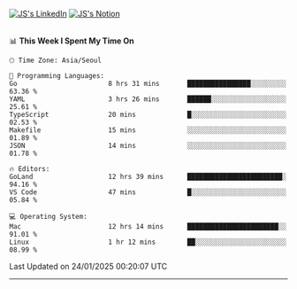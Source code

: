 
[![JS's LinkedIn](https://img.shields.io/badge/LinkedIn-blue?style=for-the-badge&logo=linkedin)](https://www.linkedin.com/in/jaeseung-lee-5a2a32139/) 
[![JS's Notion](https://img.shields.io/badge/Notion-black?style=for-the-badge&logo=notion)](https://bit.ly/ljswiki1) <br><br>
<!-- ![JS's GitHub stats](https://github-readme-stats-lemon-five.vercel.app/api?username=tkxkd0159&hide=contribs,prs,stars,issues&show_icons=true&theme=react&include_all_commits=true)   -->
<!-- ![Top Langs](https://github-readme-stats-lemon-five.vercel.app/api/top-langs/?username=tkxkd0159&layout=compact&hide=jupyter%20notebook,scss,html,css&langs_count=10)  -->


<!--START_SECTION:waka-->
📊 **This Week I Spent My Time On** 

```text
🕑︎ Time Zone: Asia/Seoul

💬 Programming Languages: 
Go                       8 hrs 31 mins       ████████████████░░░░░░░░░   63.36 % 
YAML                     3 hrs 26 mins       ██████░░░░░░░░░░░░░░░░░░░   25.61 % 
TypeScript               20 mins             █░░░░░░░░░░░░░░░░░░░░░░░░   02.53 % 
Makefile                 15 mins             ░░░░░░░░░░░░░░░░░░░░░░░░░   01.89 % 
JSON                     14 mins             ░░░░░░░░░░░░░░░░░░░░░░░░░   01.78 % 

🔥 Editors: 
GoLand                   12 hrs 39 mins      ████████████████████████░   94.16 % 
VS Code                  47 mins             █░░░░░░░░░░░░░░░░░░░░░░░░   05.84 % 

💻 Operating System: 
Mac                      12 hrs 14 mins      ███████████████████████░░   91.01 % 
Linux                    1 hr 12 mins        ██░░░░░░░░░░░░░░░░░░░░░░░   08.99 % 
```


 Last Updated on 24/01/2025 00:20:07 UTC
<!--END_SECTION:waka-->

---
<!---
<a href="https://github.com/tkxkd0159/books">
  <img align="center" src="https://github-readme-stats-lemon-five.vercel.app/api/pin/?username=tkxkd0159&repo=books&theme=react" />
</a>
-->

<!---
- 🔭 I’m currently working on ...
- 🌱 I’m currently learning blockchain and distributed network
- 👯 I’m looking to collaborate on ...
- 🤔 I’m looking for help with ...
- 💬 Ask me about ...
- 📫 How to reach me: ...
- 😄 Pronouns: ...
- ⚡ Fun fact: ...
-->

